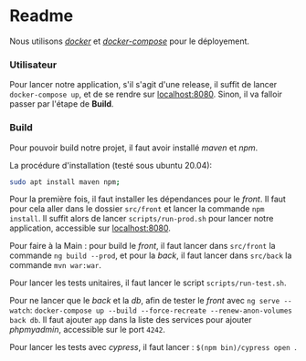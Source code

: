 # Readme

Nous utilisons [*docker*](https://docs.docker.com/get-docker/) et [*docker-compose*](https://docs.docker.com/compose/install/) pour le déployement.  

### Utilisateur

Pour lancer notre application, s'il s'agit d'une release, il suffit de lancer `docker-compose up`, et de se rendre sur [localhost:8080](http://localhost:8080). Sinon, il va falloir passer par l'étape de **Build**.

### Build

Pour pouvoir build notre projet, il faut avoir installé *maven* et *npm*.

La procédure d'installation (testé sous ubuntu 20.04):
```bash
sudo apt install maven npm;
```

Pour la première fois, il faut installer les dépendances pour le *front*. Il faut pour cela aller dans le dossier `src/front` et lancer la commande `npm install`. Il suffit alors de lancer `scripts/run-prod.sh` pour lancer notre application, accessible sur [localhost:8080](http://localhost:8080).

Pour faire à la Main : pour build le *front*, il faut lancer dans `src/front` la commande `ng build --prod`, et pour la *back*,  il faut lancer dans `src/back` la commande `mvn war:war`.


Pour lancer les tests unitaires, il faut lancer le script `scripts/run-test.sh`.

Pour ne lancer que le *back* et la *db*, afin de tester le *front* avec `ng serve --watch`: `docker-compose up --build --force-recreate --renew-anon-volumes back db`. Il faut ajouter `app` dans la liste des services pour ajouter *phpmyadmin*, accessible sur le port `4242`.

Pour lancer les tests avec *cypress*, il faut lancer : `$(npm bin)/cypress open `.